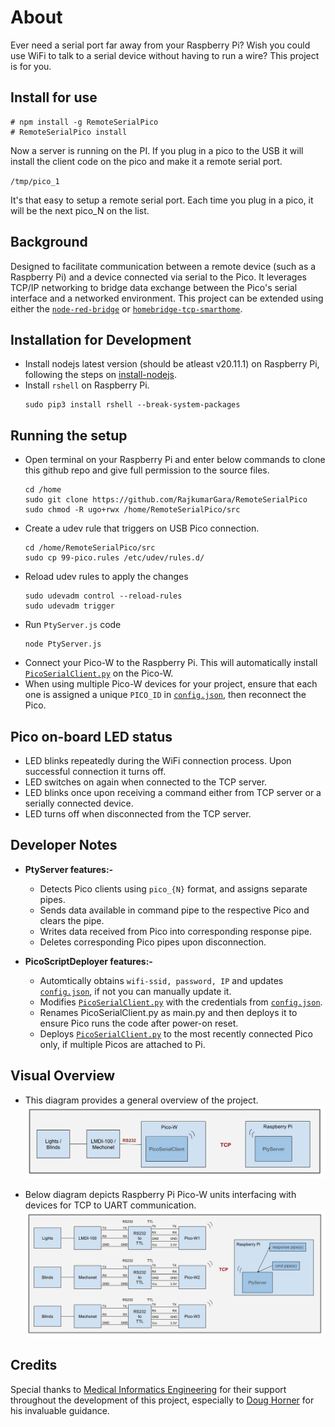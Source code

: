# About
Ever need a serial port far away from your Raspberry Pi? Wish you could use WiFi to talk to a serial device without having to run a wire? This project is for you.

## Install for use
```
# npm install -g RemoteSerialPico
# RemoteSerialPico install
```

Now a server is running on the PI. If you plug in a pico to the USB it will install the client code on the pico and make it a remote serial port.

`/tmp/pico_1`

It's that easy to setup a remote serial port.  Each time you plug in a pico, it will be the next pico_N on the list.

## Background
Designed to facilitate communication between a remote device (such as a Raspberry Pi) and a device connected via serial to the Pico. It leverages TCP/IP networking to bridge data exchange between the Pico's serial interface and a networked environment. This project can be extended using either the [`node-red-bridge`](https://github.com/RajkumarGara/node-red-bridge) or [`homebridge-tcp-smarthome`](https://github.com/RajkumarGara/homebridge-tcp-smarthome).

## Installation for Development
* Install nodejs latest version (should be atleast v20.11.1) on Raspberry Pi, following the steps on [install-nodejs](https://github.com/nodejs/help/wiki/Installation#how-to-install-nodejs-via-binary-archive-on-linux).
* Install `rshell` on Raspberry Pi.
    ```
    sudo pip3 install rshell --break-system-packages
    ```

## Running the setup
* Open terminal on your Raspberry Pi and enter below commands to clone this github repo and give full permission to the source files.
    ```
    cd /home
    sudo git clone https://github.com/RajkumarGara/RemoteSerialPico
    sudo chmod -R ugo+rwx /home/RemoteSerialPico/src
    ```
* Create a udev rule that triggers on USB Pico connection. 
    ```
    cd /home/RemoteSerialPico/src
    sudo cp 99-pico.rules /etc/udev/rules.d/
    ```
* Reload udev rules to apply the changes
    ```
    sudo udevadm control --reload-rules
    sudo udevadm trigger
    ```
* Run `PtyServer.js` code
    ```
    node PtyServer.js
    ```
* Connect your Pico-W to the Raspberry Pi. This will automatically install [`PicoSerialClient.py`](./src/PicoSerialClient.py) on the Pico-W.
* When using multiple Pico-W devices for your project, ensure that each one is assigned a unique `PICO_ID` in  [`config.json`](./src/config.json), then reconnect the Pico.

## Pico on-board LED status
* LED blinks repeatedly during the WiFi connection process. Upon successful connection it turns off.
* LED switches on again when connected to the TCP server.
* LED blinks once upon receiving a command either from TCP server or a serially connected device.
* LED turns off when disconnected from the TCP server.

## Developer Notes
* **PtyServer features:-**
    * Detects Pico clients using `pico_{N}` format, and assigns separate pipes.
    * Sends data available in command pipe to the respective Pico and clears the pipe.
    * Writes data received from Pico into corresponding response pipe.
    * Deletes corresponding Pico pipes upon disconnection.

* **PicoScriptDeployer features:-**
    * Automtically obtains `wifi-ssid, password, IP` and updates [`config.json`](./src/config.json), if not you can manually update it.
    * Modifies [`PicoSerialClient.py`](./src/PicoSerialClient.py) with the credentials from [`config.json`](./src/config.json).
    * Renames PicoSerialClient.py as main.py and then deploys it to ensure Pico runs the code after power-on reset.
    * Deploys [`PicoSerialClient.py`](./src/PicoSerialClient.py) to the most recently connected Pico only, if multiple Picos are attached to Pi.

## Visual Overview
* This diagram provides a general overview of the project.
    ![general diagram](img/1.jpg)

* Below diagram depicts Raspberry Pi Pico-W units interfacing with devices for TCP to UART communication.
    ![block diagram](img/2.jpg)

## Credits
Special thanks to [Medical Informatics Engineering](https://www.mieweb.com/) for their support throughout the development of this project, especially to [Doug Horner](https://github.com/horner) for his invaluable guidance.
